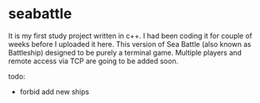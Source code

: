 # seabattle

It is my first study project written in c++. I had been coding it for couple of weeks before I uploaded it here.
This version of Sea Battle (also known as Battleship) designed to be purely a terminal game.
Multiple players and remote access via TCP are going to be added soon.

todo:
- forbid add new ships
